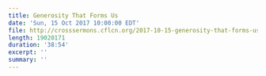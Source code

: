 ```yaml
---
title: Generosity That Forms Us
date: 'Sun, 15 Oct 2017 10:00:00 EDT'
file: http://crosssermons.cflcn.org/2017-10-15-generosity-that-forms-us.m4a
length: 19020171
duration: '38:54'
excerpt: ''
summary: ''
---
```

